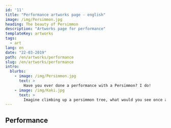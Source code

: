 ```yaml
---
id: '11'
title: "Performance artworks page - english"
image: /img/Persimmon.jpg
heading: The beauty of Persimmon
description: "Artworks page for performance"
templateKey: artworks
tags:
  - art
lang: en
date: "22-03-2019"
path: /en/artworks/performance
slug: /en/artworks/performance
intro:
  blurbs:
    - image: /img/Persimmon.jpg
      text: >
        Have you ever done a performance with a Persimmon? I do!
    - image: /img/Kaki.jpg
      text: >
        Imagine climbing up a persimmon tree, what would you see once at the top?
---
```


## Performance
